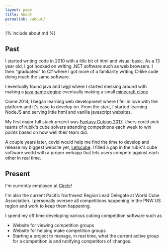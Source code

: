 ```yaml
---
layout: page
title: About
permalink: /about/
---
```


{% include about.md %}

## Past

I started writing code in 2010 with a litle bit of html and visual basic. As a 13 year old, I got hooked on writing .NET software such as web browsers. I then "graduated" to C# where I got more of a famliarity writing C-like code doing much the same software.

I eventually found java and lwjgl where I started messing around with making a [java game engine](https://github.com/coder13/VEngine) eventually making a small [minecraft clone](https://github.com/coder13/Warrios)

Come 2014, I began learning web development where I fell in love with the platform and it's ease to develop on. From the start, I started learning NodeJS and serving little html and vanilla javascript websites.

My first major full stack project was [Fantasy Cubing 2017](https://github.com/coder13/fantasycubing). Users could pick teams of rubik's cube solvers attending competitions each week to win points based on how well their team did.

A couple years later, covid would help me find the time to develop and release my biggest website yet, [Letscube](https://github.com/coder13/letscube). I filled a gap in the rubik's cube software world with a proper webapp that lets users compete against each other in real time.

## Present

I'm currently employed at [Circle](https://circle.com)!

I'm also the current Pacific Northwest Region Lead Delegate at World Cube Association. I personally oversee all competitions happening in the PNW US region and work to keep them happening.

I spend my off time developing various cubing competition software such as

- Website for viewing competition groups
- Website for helping make competition groups
- Starting a project to manage, in real time, what the current active group for a competition is and notifying competitors of changes.
